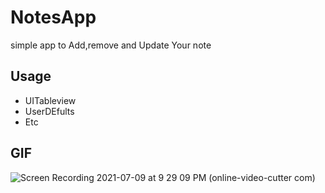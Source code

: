 # NotesApp

simple app to Add,remove and Update Your note

## Usage
- UITableview
- UserDEfults
- Etc

## GIF
![Screen Recording 2021-07-09 at 9 29 09 PM (online-video-cutter com)](https://user-images.githubusercontent.com/81248575/125112069-55c49f00-e104-11eb-8213-e4ec2b2fc7b6.gif)
